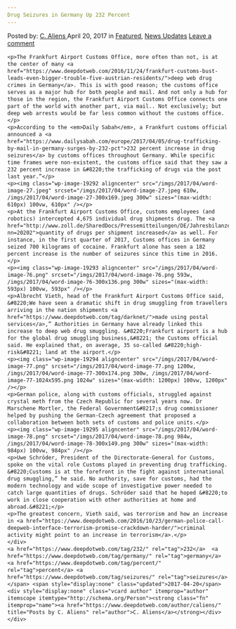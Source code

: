 ```yaml
---
Drug Seizures in Germany Up 232 Percent
---
```

<article class="post-listing post-19288 post type-post status-publish format-standard has-post-thumbnail hentry  tag-5300 tag-germany tag-percent tag-seizures">
    <div class="post-inner">
        <span>Posted by: <a href="https://www.deepdotweb.com/author/caliens/" title="">C. Aliens </a></span>
    <span>April 20, 2017</span>
    <span>in <a href="https://www.deepdotweb.com/category/deepdot-news/" rel="category tag">Featured</a>, <a href="https://www.deepdotweb.com/category/news-updates/" rel="category tag">News Updates</a></span>
    <span><a href="https://www.deepdotweb.com/2017/04/20/drug-seizures-germany-232-percent/#respond">Leave a comment</a></span>
    </p>
    <div class="clear"></div>
    
    <p>The Frankfurt Airport Customs Office, more often than not, is at the center of many <a href="https://www.deepdotweb.com/2016/11/24/frankfurt-customs-bust-leads-even-bigger-trouble-five-austrian-residents/">deep web drug crimes in Germany</a>. This is with good reason; the customs office serves as a major hub for both people and mail. And not only a hub for those in the region, the Frankfurt Airport Customs Office connects one part of the world with another part, via mail.. Not exclusively; but deep web arrests would be far less common without the customs office.</p>
    <p>According to the <em>Daily Sabah</em>, a Frankfurt customs official announced a <a href="https://www.dailysabah.com/europe/2017/04/05/drug-trafficking-by-mail-in-germany-surges-by-232-pct">232 percent increase in drug seizures</a> by customs offices throughout Germany. While specific time frames were non-existent, the customs office said that they saw a 232 percent increase in &#8220;the trafficking of drugs via the post last year.”</p>
    <p><img class="wp-image-19292 aligncenter" src="/imgs/2017/04/word-image-27.jpeg" srcset="/imgs/2017/04/word-image-27.jpeg 610w, /imgs/2017/04/word-image-27-300x169.jpeg 300w" sizes="(max-width: 610px) 100vw, 610px" /></p>
    <p>At the Frankfurt Airport Customs Office, customs employees (and robotics) intercepted 4,675 individual drug shipments drug. The <a href="http://www.zoll.de/SharedDocs/Pressemitteilungen/DE/Jahresbilanzen/2017/z86_jahresbilanz_16_hza_regensburg.html?nn=20202">quantity of drugs per shipment increased</a> as well. For instance, in the first quarter of 2017, Customs offices in Germany seized 700 kilograms of cocaine. Frankfurt alone has seen a 182 percent increase is the number of seizures since this time in 2016.</p>
    <p><img class="wp-image-19293 aligncenter" src="/imgs/2017/04/word-image-76.png" srcset="/imgs/2017/04/word-image-76.png 593w, /imgs/2017/04/word-image-76-300x136.png 300w" sizes="(max-width: 593px) 100vw, 593px" /></p>
    <p>Albrecht Vieth, head of the Frankfurt Airport Customs Office said, &#8220;We have seen a dramatic shift in drug smuggling from travellers arriving in the nation shipments <a href="https://www.deepdotweb.com/tag/darknet/">made using postal services</a>,” Authorities in Germany have already linked this increase to deep web drug smuggling. &#8220;Frankfurt airport is a hub for the global drug smuggling business,&#8221; the Customs official said. He explained that, on average, 35 so-called &#8220;high-risk&#8221; land at the airport.</p>
    <p><img class="wp-image-19294 aligncenter" src="/imgs/2017/04/word-image-77.png" srcset="/imgs/2017/04/word-image-77.png 1200w, /imgs/2017/04/word-image-77-300x174.png 300w, /imgs/2017/04/word-image-77-1024x595.png 1024w" sizes="(max-width: 1200px) 100vw, 1200px" /></p>
    <p>German police, along with customs officials, struggled against crystal meth from the Czech Republic for several years now. Dr Marschene Mortler, the Federal Government&#8217;s drug commissioner helped by pushing the German-Czech agreement that proposed a collaboration between both sets of customs and police units.</p>
    <p><img class="wp-image-19295 aligncenter" src="/imgs/2017/04/word-image-78.png" srcset="/imgs/2017/04/word-image-78.png 984w, /imgs/2017/04/word-image-78-300x149.png 300w" sizes="(max-width: 984px) 100vw, 984px" /></p>
    <p>Uwe Schröder, President of the Directorate-General for Customs, spoke on the vital role Customs played in preventing drug trafficking. &#8220;Customs is at the forefront in the fight against international drug smuggling,” he said. No authority, save for customs, had the modern technology and wide scope of investigative power needed to catch large quantities of drugs. Schröder said that he hoped &#8220;to work in close cooperation with other authorities at home and abroad.&#8221;</p>
    <p>The greatest concern, Vieth said, was terrorism and how an increase in <a href="https://www.deepdotweb.com/2016/10/23/german-police-call-deepweb-interface-terrorism-promise-crackdown-harder/">criminal activity might point to an increase in terrorism</a>.</p>
    </div>
    <a href="https://www.deepdotweb.com/tag/232/" rel="tag">232</a>  <a href="https://www.deepdotweb.com/tag/germany/" rel="tag">germany</a> <a href="https://www.deepdotweb.com/tag/percent/" rel="tag">percent</a> <a href="https://www.deepdotweb.com/tag/seizures/" rel="tag">seizures</a></span> <span style="display:none" class="updated">2017-04-20</span>
    <div style="display:none" class="vcard author" itemprop="author" itemscope itemtype="http://schema.org/Person"><strong class="fn" itemprop="name"><a href="https://www.deepdotweb.com/author/caliens/" title="Posts by C. Aliens" rel="author">C. Aliens</a></strong></div>
    </div>
</article>

